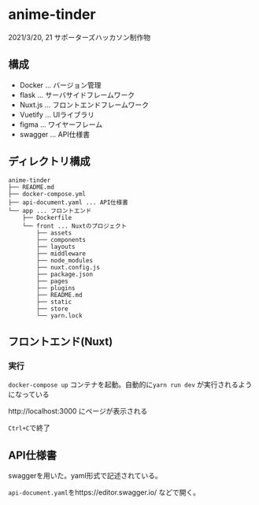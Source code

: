 # anime-tinder
2021/3/20, 21 サポーターズハッカソン制作物


## 構成
- Docker ... バージョン管理
- flask ... サーバサイドフレームワーク
- Nuxt.js ... フロントエンドフレームワーク
- Vuetify ... UIライブラリ
- figma ... ワイヤーフレーム
- swagger ... API仕様書

## ディレクトリ構成
```
anime-tinder
├── README.md
├── docker-compose.yml
├── api-document.yaml ... API仕様書
└── app ... フロントエンド
    ├── Dockerfile
    └── front ... Nuxtのプロジェクト
        ├── assets
        ├── components
        ├── layouts
        ├── middleware
        ├── node_modules
        ├── nuxt.config.js
        ├── package.json
        ├── pages
        ├── plugins
        ├── README.md
        ├── static
        ├── store
        └── yarn.lock
```

## フロントエンド(Nuxt)
### 実行
`docker-compose up` コンテナを起動。自動的に`yarn run dev` が実行されるようになっている

http://localhost:3000 にページが表示される

`Ctrl+C`で終了

## API仕様書
swaggerを用いた。yaml形式で記述されている。

`api-document.yaml`をhttps://editor.swagger.io/ などで開く。
